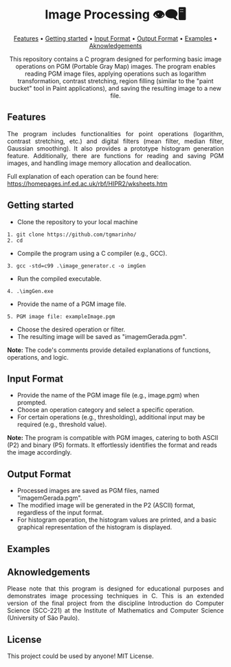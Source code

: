 
<h1 align="center">Image Processing 👁️‍🗨️🖥️</h1>

<p align="center">
  <a href="#features">Features</a> •
  <a href="#gt">Getting started</a> • 
  <a href="#if">Input Format</a> • 
  <a href="#of">Output Format</a> • 
  <a href="#ex">Examples</a> • 
  <a href="#ak">Aknowledgements</a>
</p>

<p align="center">
This repository contains a C program designed for performing basic image operations on PGM (Portable Gray Map) images. The program enables reading PGM image files, applying operations such as logarithm transformation, contrast stretching, region filling (similar to the "paint bucket" tool in Paint applications), and saving the resulting image to a new file.
</p>


## <div id="features"></div>Features
<p align="justify">
The program includes functionalities for point operations (logarithm, contrast stretching, etc.) and digital filters (mean filter, median filter, Gaussian smoothing). It also provides a prototype histogram generation feature. Additionally, there are functions for reading and saving PGM images, and handling image memory allocation and deallocation.
</p>  

Full explanation of each operation can be found here: https://homepages.inf.ed.ac.uk/rbf/HIPR2/wksheets.htm

## <div id="gt"></div>Getting started

- Clone the repository to your local machine
```
1. git clone https://github.com/tgmarinho/
2. cd 
```
- Compile the program using a C compiler (e.g., GCC).
```
3. gcc -std=c99 .\image_generator.c -o imgGen 
```
- Run the compiled executable.
```
4. .\imgGen.exe
```
- Provide the name of a PGM image file.
```
5. PGM image file: exampleImage.pgm
```
- Choose the desired operation or filter.
- The resulting image will be saved as "imagemGerada.pgm".

**Note:** The code's comments provide detailed explanations of functions, operations, and logic.

## <div id="if"></div>Input Format

- Provide the name of the PGM image file (e.g., image.pgm) when prompted.
- Choose an operation category and select a specific operation.
- For certain operations (e.g., thresholding), additional input may be required (e.g., threshold value).
  
**Note:** The program is compatible with PGM images, catering to both ASCII (P2) and binary (P5) formats. It effortlessly identifies the format and reads the image accordingly.

## <div id="of"></div>Output Format

- Processed images are saved as PGM files, named "imagemGerada.pgm".
- The modified image will be generated in the P2 (ASCII) format, regardless of the input format.
- For histogram operation, the histogram values are printed, and a basic graphical representation of the histogram is displayed.

## <div id="ex"></div>Examples

## <div id="ak"></div>Aknowledgements
<p align="justify">
Please note that this program is designed for educational purposes and demonstrates image processing techniques in C. This is an extended version of the final project from the discipline Introduction do Computer Science (SCC-221) at the Institute of Mathematics and Computer Science (University of São Paulo).
</p>

## License
This project could be used by anyone! MIT License.
